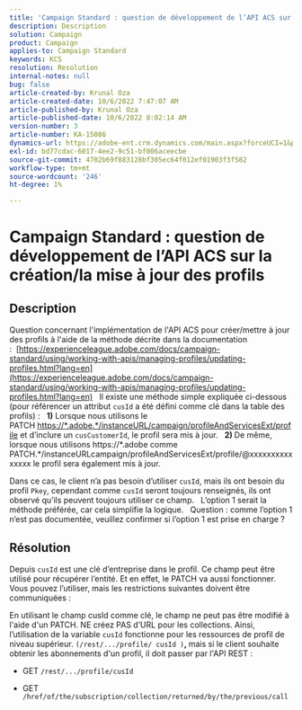 ```yaml
---
title: 'Campaign Standard : question de développement de l’API ACS sur la création/la mise à jour des profils'
description: Description
solution: Campaign
product: Campaign
applies-to: Campaign Standard
keywords: KCS
resolution: Resolution
internal-notes: null
bug: false
article-created-by: Krunal Oza
article-created-date: 10/6/2022 7:47:07 AM
article-published-by: Krunal Oza
article-published-date: 10/6/2022 8:02:14 AM
version-number: 3
article-number: KA-15086
dynamics-url: https://adobe-ent.crm.dynamics.com/main.aspx?forceUCI=1&pagetype=entityrecord&etn=knowledgearticle&id=a100990e-4b45-ed11-bba2-002248086a27
exl-id: bd77cdac-6017-4ee2-9c51-bf006aceecbe
source-git-commit: 4702b69f883128bf305ec64f012ef01903f3f582
workflow-type: tm+mt
source-wordcount: '246'
ht-degree: 1%

---
```


# Campaign Standard : question de développement de l’API ACS sur la création/la mise à jour des profils

## Description


Question concernant l&#39;implémentation de l&#39;API ACS pour créer/mettre à jour des profils à l&#39;aide de la méthode décrite dans la documentation :  [https://experienceleague.adobe.com/docs/campaign-standard/using/working-with-apis/managing-profiles/updating-profiles.html?lang=en](https://experienceleague.adobe.com/docs/campaign-standard/using/working-with-apis/managing-profiles/updating-profiles.html?lang=en)
 
Il existe une méthode simple expliquée ci-dessous (pour référencer un attribut `cusId` a été défini comme clé dans la table des profils) :
 
<b>1)</b> Lorsque nous utilisons le PATCH [https://\*.adobe.\*/instanceURL/campaign/profileAndServicesExt/profile](https://na01.safelinks.protection.outlook.com/?url=https://mc.adobe.io/unilever-mkt-stage1/campaign/profileAndServicesExt/profile&amp;amp;data=02%7c01%7c%7c7ae64aa57f294ebc9d7d08d4bd48ea2f%7cfa7b1b5a7b34438794aed2c178decee1%7c0%7c0%7c636341568263078022&amp;amp;sdata=EVqAIvzLyFYiHf18eFGtnFm9ya/lLg2YfH5T3xer/9E%3D&amp;amp;reserved=0) et d’inclure un `cusCustomerId`, le profil sera mis à jour.
 
<b>2) </b>De même, lorsque nous utilisons https://\*.adobe comme PATCH.\*/instanceURLcampaign/profileAndServicesExt/profile/@xxxxxxxxxxxxxxx le profil sera également mis à jour.

Dans ce cas, le client n’a pas besoin d’utiliser `cusId`, mais ils ont besoin du profil `Pkey`, cependant comme `cusId` seront toujours renseignés, ils ont observé qu’ils peuvent toujours utiliser ce champ.
 
L’option 1 serait la méthode préférée, car cela simplifie la logique.
 
Question : comme l’option 1 n’est pas documentée, veuillez confirmer si l’option 1 est prise en charge ?


## Résolution


Depuis `cusId` est une clé d’entreprise dans le profil. Ce champ peut être utilisé pour récupérer l’entité.
Et en effet, le PATCH va aussi fonctionner.
Vous pouvez l’utiliser, mais les restrictions suivantes doivent être communiquées :

En utilisant le champ cusId comme clé, le champ ne peut pas être modifié à l&#39;aide d&#39;un PATCH.
NE créez PAS d’URL pour les collections.
Ainsi, l’utilisation de la variable `cusId` fonctionne pour les ressources de profil de niveau supérieur. `(/rest/.../profile/ cusId )`<b>, </b>mais si le client souhaite obtenir les abonnements d&#39;un profil, il doit passer par l&#39;API REST :

- GET `/rest/.../profile/cusId`




- GET `/href/of/the/subscription/collection/returned/by/the/previous/call`

